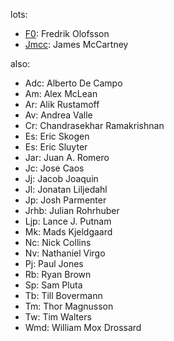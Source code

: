 lots:

- [F0](http://fredrikolofsson.com/): Fredrik Olofsson
- [Jmcc](http://audiosynth.com/): James McCartney

also:

- Adc: Alberto De Campo
- Am: Alex McLean
- Ar: Alik Rustamoff
- Av: Andrea Valle
- Cr: Chandrasekhar Ramakrishnan
- Es: Eric Skogen
- Es: Eric Sluyter
- Jar: Juan A. Romero
- Jc: Jose Caos
- Jj: Jacob Joaquin
- Jl: Jonatan Liljedahl
- Jp: Josh Parmenter
- Jrhb: Julian Rohrhuber
- Ljp: Lance J. Putnam
- Mk: Mads Kjeldgaard
- Nc: Nick Collins
- Nv: Nathaniel Virgo
- Pj: Paul Jones
- Rb: Ryan Brown
- Sp: Sam Pluta
- Tb: Till Bovermann
- Tm: Thor Magnusson
- Tw: Tim Walters
- Wmd: William Mox Drossard

